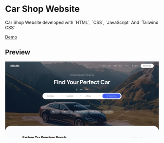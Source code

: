 # Car Shop Website

<p>Car Shop Website developed with `HTML`, `CSS`, `JavaScript` And `Tailwind CSS`</p>

[Demo](https://teraxler.github.io/Car-Shop-Website/src/)

## Preview

![Home page](.\public\images\preview-home-page.jpg)